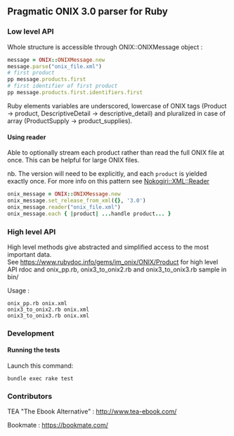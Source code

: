 ## Pragmatic ONIX 3.0 parser for Ruby

### Low level API
Whole structure is accessible through ONIX::ONIXMessage object :
```ruby
message = ONIX::ONIXMessage.new
message.parse("onix_file.xml")
# first product
pp message.products.first
# first identifier of first product
pp message.products.first.identifiers.first
```

Ruby elements variables are underscored, lowercase of ONIX tags (Product -> product, DescriptiveDetail -> descriptive_detail) and pluralized in case of array (ProductSupply -> product_supplies).

#### Using reader

Able to optionally stream each product rather than read the full ONIX file at once. This can be helpful for large ONIX files.

nb. The version will need to be explicitly, and each `product` is yielded exactly once. For more info on this pattern see [Nokogiri::XML::Reader](https://nokogiri.org/rdoc/Nokogiri/XML/Reader.html)

```ruby
onix_message = ONIX::ONIXMessage.new
onix_message.set_release_from_xml({}, '3.0')
onix_message.reader("onix_file.xml")
onix_message.each { |product| ...handle product... }
```

### High level API
High level methods give abstracted and simplified access to the most important data.  
See https://www.rubydoc.info/gems/im_onix/ONIX/Product for high level API rdoc and onix_pp.rb, onix3_to_onix2.rb and onix3_to_onix3.rb sample in bin/

Usage :
```shell
onix_pp.rb onix.xml
onix3_to_onix2.rb onix.xml
onix3_to_onix3.rb onix.xml
```
### Development

#### Running the tests

Launch this command:

```
bundle exec rake test
```

### Contributors
TEA "The Ebook Alternative" : http://www.tea-ebook.com/

Bookmate : https://bookmate.com/
